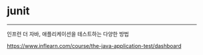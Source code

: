 # junit

---
인프런 더 자바, 애플리케이션을 테스트하는 다양한 방법

https://www.inflearn.com/course/the-java-application-test/dashboard
